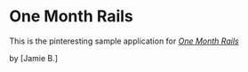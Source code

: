 # One Month Rails

This is the pinteresting sample application for 
[*One Month Rails*](http://onemonthrails.com)

by [Jamie B.]